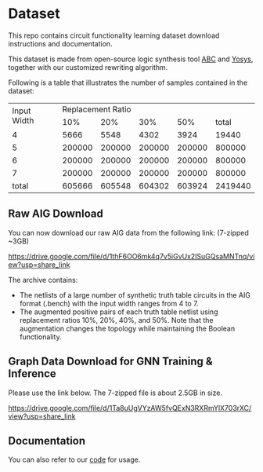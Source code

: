 # Dataset
This repo contains circuit functionality learning dataset download instructions and documentation.

This dataset is made from open-source logic synthesis tool [ABC](https://github.com/berkeley-abc/abc) and [Yosys](https://github.com/YosysHQ/yosys), together with our customized rewriting algorithm.

Following is a table that illustrates the number of samples contained in the dataset:

<table>
    <tr>
        <td rowspan="2">Input Width</td>
        <td colspan="5",style=”text-align: center;”>Replacement Ratio</td>
    </tr>
    <tr>
        <td>10%</td>
        <td>20%</td>
        <td>30%</td>
        <td>50%</td>
        <td>total</td>
    </tr>
    <tr>
        <td>4</td>
        <td>5666</td>
        <td>5548</td>
        <td>4302</td>
        <td>3924</td>
        <td>19440</td>
    </tr>
    <tr>
        <td>5</td>
        <td>200000</td>
        <td>200000</td>
        <td>200000</td>
        <td>200000</td>
        <td>800000</td>
    </tr>
    <tr>
        <td>6</td>
        <td>200000</td>
        <td>200000</td>
        <td>200000</td>
        <td>200000</td>
        <td>800000</td>
    </tr>
    <tr>
        <td>7</td>
        <td>200000</td>
        <td>200000</td>
        <td>200000</td>
        <td>200000</td>
        <td>800000</td>
    </tr>
    <tr>
        <td>total</td>
        <td>605666</td>
        <td>605548</td>
        <td>604302</td>
        <td>603924</td>
        <td>2419440</td>
    </tr>
</table>

## Raw AIG Download

You can now download our raw AIG data from the following link: (7-zipped ~3GB)

https://drive.google.com/file/d/1thF6OO6mk4q7v5iGvUx2ISuGQsaMNTnq/view?usp=share_link

The archive contains:

* The netlists of a large number of synthetic truth table circuits in the AIG format (.bench) with the input width ranges from 4 to 7.
* The augmented positive pairs of each truth table netlist using replacement ratios 10%, 20%, 40%, and 50%. Note that the augmentation changes the topology while maintaining the Boolean functionality.


## Graph Data Download for GNN Training & Inference
Please use the link below. The 7-zipped file is about  2.5GB in size.

https://drive.google.com/file/d/1Ta8uUgVYzAW5fvQExN3RXRmYlX703rXC/view?usp=share_link

## Documentation
You can also refer to our [code](https://github.com/ZeayW/FGNN2) for usage.



